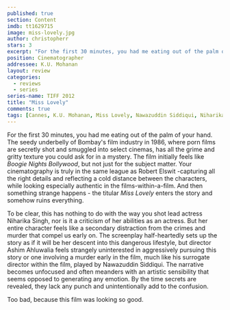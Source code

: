 ```yaml
---
published: true
section: Content
imdb: tt1629715
image: miss-lovely.jpg
author: christopherr 
stars: 3
excerpt: "For the first 30 minutes, you had me eating out of the palm of your hand."
position: Cinematographer
addressee: K.U. Mohanan
layout: review
categories:
  - reviews
  - series
series-name: TIFF 2012
title: "Miss Lovely"
comments: true
tags: [Cannes, K.U. Mohanan, Miss Lovely, Nawazuddin Siddiqui, Niharika Singh, Robert Elswit, TIFF, Uncategorized]
---
```

For the first 30 minutes, you had me eating out of the palm of your hand. The seedy underbelly of Bombay's film industry in 1986, where porn films are secretly shot and smuggled into select cinemas, has all the grime and gritty texture you could ask for in a mystery. The film initially feels like _Boogie Nights Bollywood_, but not just for the subject matter. Your cinematography is truly in the same league as Robert Elswit -capturing all the right details and reflecting a cold distance between the characters, while looking especially authentic in the films-within-a-film. And then something strange happens - the titular _Miss Lovely_ enters the story and somehow ruins everything.

To be clear, this has nothing to do with the way you shot lead actress Niharika Singh, nor is it a criticism of her abilities as an actress. But her entire character feels like a secondary distraction from the crimes and murder that compel us early on. The screenplay half-heartedly sets up the story as if it will be her descent into this dangerous lifestyle, but director Ashim Ahluwalia feels strangely uninterested in aggressively pursuing this story or one involving a murder early in the film, much like his surrogate director within the film, played by Nawazuddin Siddiqui. The narrative becomes unfocused and often meanders with an artistic sensibility that seems opposed to generating any emotion. By the time secrets are revealed, they lack any punch and unintentionally add to the confusion.

Too bad, because this film was looking so good.